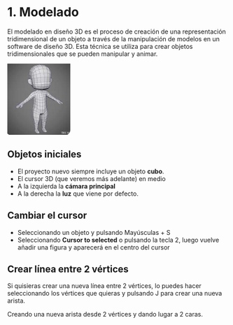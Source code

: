 # 1. Modelado

El modelado en diseño 3D es el proceso de creación de una representación tridimensional de un objeto a través de la manipulación de modelos en un software de diseño 3D. Esta técnica se utiliza para crear objetos tridimensionales que se pueden manipular y animar.

![](img/2023-01-19-09-20-13.png)

## Objetos iniciales

- El proyecto nuevo siempre incluye un objeto **cubo**.
- El cursor 3D (que veremos más adelante) en medio
- A la izquierda la **cámara principal**
- A la derecha la **luz** que viene por defecto.

## Cambiar el cursor

- Seleccionando un objeto y pulsando Mayúsculas + S
- Seleccionando **Cursor to selected** o pulsando la tecla 2, luego vuelve añadir una figura y aparecerá en el centro del cursor

## Crear línea entre 2 vértices

Si quisieras crear una nueva línea entre 2 vértices, lo puedes hacer seleccionando los vértices que quieras y pulsando J para crear una nueva arista.

Creando una nueva arista desde 2 vértices y dando lugar a 2 caras.
